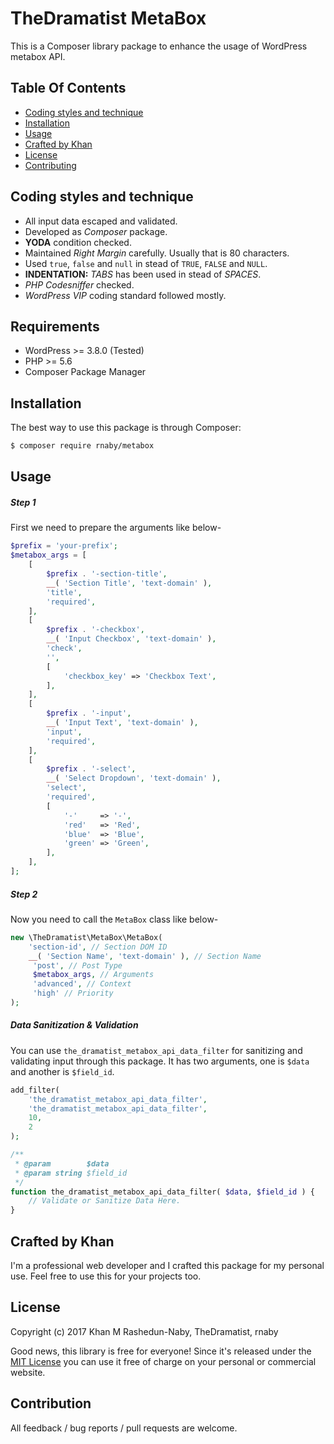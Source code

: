 # TheDramatist MetaBox

This is a Composer library package to enhance the usage of WordPress metabox API.

## Table Of Contents

* [Coding styles and technique](#coding-styles-and-technique)
* [Installation](#installation)
* [Usage](#usage)
* [Crafted by Khan](#crafted-by-khan)
* [License](#license)
* [Contributing](#contributing)

## Coding styles and technique
* All input data escaped and validated.
* Developed as *Composer* package.
* **YODA** condition checked.
* Maintained *Right Margin* carefully. Usually that is 80 characters.
* Used `true`, `false` and `null` in stead of `TRUE`, `FALSE` and `NULL`.
* **INDENTATION:** *TABS* has been used in stead of *SPACES*.
* *PHP Codesniffer* checked.
* *WordPress VIP* coding standard followed mostly.

## Requirements
 * WordPress >= 3.8.0 (Tested)
 * PHP >= 5.6
 * Composer Package Manager

## Installation

The best way to use this package is through Composer:

```BASH
$ composer require rnaby/metabox
```

## Usage

##### Step 1
First we need to prepare the arguments like below-
```php
$prefix = 'your-prefix';
$metabox_args = [
    [
        $prefix . '-section-title',
        __( 'Section Title', 'text-domain' ),
        'title',
        'required',
    ],
    [
        $prefix . '-checkbox',
        __( 'Input Checkbox', 'text-domain' ),
        'check',
        '',
        [
            'checkbox_key' => 'Checkbox Text',
        ],
    ],
    [
        $prefix . '-input',
        __( 'Input Text', 'text-domain' ),
        'input',
        'required',
    ],
    [
        $prefix . '-select',
        __( 'Select Dropdown', 'text-domain' ),
        'select',
        'required',
        [
            '-'     => '-',
            'red'   => 'Red',
            'blue'  => 'Blue',
            'green' => 'Green',
        ],
    ],
];
```
##### Step 2
Now you need to call the `MetaBox` class like below-
```php
new \TheDramatist\MetaBox\MetaBox(
    'section-id', // Section DOM ID
    __( 'Section Name', 'text-domain' ), // Section Name
     'post', // Post Type
     $metabox_args, // Arguments
     'advanced', // Context
     'high' // Priority
);
```
##### Data Sanitization & Validation
You can use `the_dramatist_metabox_api_data_filter` for sanitizing and validating input through this package. It has two arguments, one is `$data` and another is `$field_id`.

```php
add_filter(
    'the_dramatist_metabox_api_data_filter',
    'the_dramatist_metabox_api_data_filter',
    10,
    2
);

/**
 * @param        $data
 * @param string $field_id
 */
function the_dramatist_metabox_api_data_filter( $data, $field_id ) {
    // Validate or Sanitize Data Here.
}
```

## Crafted by Khan

I'm a professional web developer and I crafted this package for my personal use. Feel free to use this for your projects too.

## License

Copyright (c) 2017 Khan M Rashedun-Naby, TheDramatist, rnaby

Good news, this library is free for everyone! Since it's released under the [MIT License](LICENSE) you can use it free of charge on your personal or commercial website.

## Contribution

All feedback / bug reports / pull requests are welcome.
